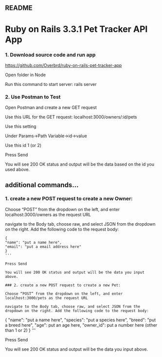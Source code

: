 ## README

# Ruby on Rails 3.3.1 Pet Tracker API App

### 1. Download source code and run app
   
https://github.com/Overbrd/ruby-on-rails-pet-tracker-app

Open folder in Node

Run this command to start server: rails server

### 2. Use Postman to Test
   
Open Postman and create a new GET request

Use this URL for the GET request: localhost:3000/owners/:id/pets

Use this setting

Under Params->Path Variable->id->value

Use this id 1 (or 2)

Press Send

You will see 200 OK status and output will be the data based on the id you used above.

## additional commands...

### 1. create a new POST request to create a new Owner:

Choose “POST” from the dropdown on the left, and enter localhost:3000/owners as the request URL

navigate to the Body tab, choose raw, and select JSON from the dropdown on the right. Add the following code to the request body:

```
{
"name": "put a name here",
"email": "put a email address here"
}
'''

Press Send

You will see 200 OK status and output will be the data you input above.

### 2. create a new POST request to create a new Pet:

Choose “POST” from the dropdown on the left, and enter localhost:3000/pets as the request URL

navigate to the Body tab, choose raw, and select JSON from the dropdown on the right. Add the following code to the request body:

```
{
"name": "put a name here",
"species": "put a species here",
"breed": "put a breed here",
"age": put an age here,
"owner_id": put a number here (other than 1 or 2)
}
'''

Press Send

You will see 200 OK status and output will be the data you input above.
